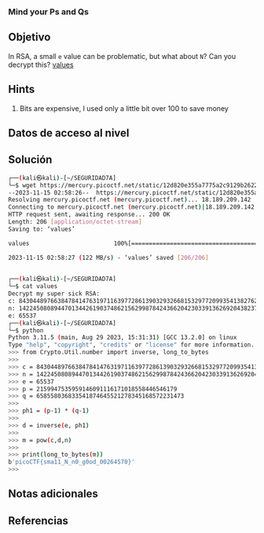 ### Mind your Ps and Qs
## Objetivo
In RSA, a small `e` value can be problematic, but what about `N`? Can you decrypt this? [values](https://mercury.picoctf.net/static/12d820e355a7775a2c9129b2622a7eb6/values)
## Hints
1. Bits are expensive, I used only a little bit over 100 to save money
## Datos de acceso al nivel
## Solución
```bash
┌──(kali㉿kali)-[~/SEGURIDAD7A]
└─$ wget https://mercury.picoctf.net/static/12d820e355a7775a2c9129b2622a7eb6/values    
--2023-11-15 02:58:26--  https://mercury.picoctf.net/static/12d820e355a7775a2c9129b2622a7eb6/values
Resolving mercury.picoctf.net (mercury.picoctf.net)... 18.189.209.142
Connecting to mercury.picoctf.net (mercury.picoctf.net)|18.189.209.142|:443... connected.
HTTP request sent, awaiting response... 200 OK
Length: 206 [application/octet-stream]
Saving to: ‘values’

values                        100%[===============================================>]     206  --.-KB/s    in 0s      

2023-11-15 02:58:27 (122 MB/s) - ‘values’ saved [206/206]

                                                                                                                      
┌──(kali㉿kali)-[~/SEGURIDAD7A]
└─$ cat values    
Decrypt my super sick RSA:
c: 843044897663847841476319711639772861390329326681532977209935413827620909782846667
n: 1422450808944701344261903748621562998784243662042303391362692043823716783771691667
e: 65537                                                                                                                      
┌──(kali㉿kali)-[~/SEGURIDAD7A]
└─$ python
Python 3.11.5 (main, Aug 29 2023, 15:31:31) [GCC 13.2.0] on linux
Type "help", "copyright", "credits" or "license" for more information.
>>> from Crypto.Util.number import inverse, long_to_bytes
>>> 
>>> c = 843044897663847841476319711639772861390329326681532977209935413827620909782846667
>>> n = 1422450808944701344261903748621562998784243662042303391362692043823716783771691667
>>> e = 65537
>>> p = 2159947535959146091116171018558446546179
>>> q = 658558036833541874645521278345168572231473 
>>> 
>>> ph1 = (p-1) * (q-1)
>>> 
>>> d = inverse(e, ph1)
>>> 
>>> m = pow(c,d,n)
>>> 
>>> print(long_to_bytes(m))
b'picoCTF{sma11_N_n0_g0od_00264570}'
>>> 

```
## Notas adicionales
## Referencias
